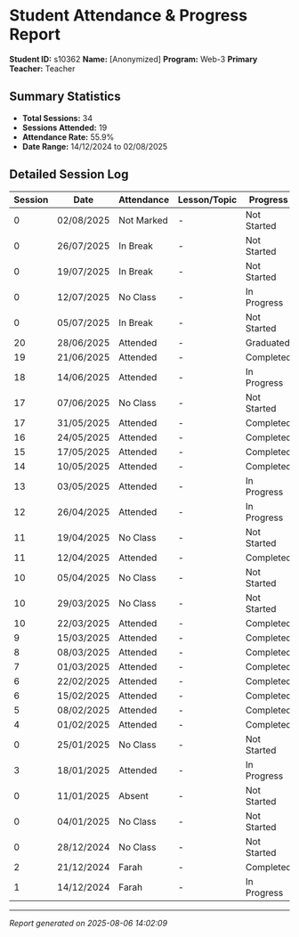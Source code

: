 # Student Attendance & Progress Report

**Student ID:** s10362
**Name:** [Anonymized]
**Program:** Web-3
**Primary Teacher:** Teacher

## Summary Statistics
- **Total Sessions:** 34
- **Sessions Attended:** 19
- **Attendance Rate:** 55.9%
- **Date Range:** 14/12/2024 to 02/08/2025

## Detailed Session Log

| Session | Date | Attendance | Lesson/Topic | Progress |
|---------|------|------------|--------------|----------|
| 0 | 02/08/2025 | Not Marked | - | Not Started |
| 0 | 26/07/2025 | In Break | - | Not Started |
| 0 | 19/07/2025 | In Break | - | Not Started |
| 0 | 12/07/2025 | No Class | - | In Progress |
| 0 | 05/07/2025 | In Break | - | Not Started |
| 20 | 28/06/2025 | Attended | - | Graduated |
| 19 | 21/06/2025 | Attended | - | Completed |
| 18 | 14/06/2025 | Attended | - | In Progress |
| 17 | 07/06/2025 | No Class | - | Not Started |
| 17 | 31/05/2025 | Attended | - | Completed |
| 16 | 24/05/2025 | Attended | - | Completed |
| 15 | 17/05/2025 | Attended | - | Completed |
| 14 | 10/05/2025 | Attended | - | Completed |
| 13 | 03/05/2025 | Attended | - | In Progress |
| 12 | 26/04/2025 | Attended | - | In Progress |
| 11 | 19/04/2025 | No Class | - | Not Started |
| 11 | 12/04/2025 | Attended | - | Completed |
| 10 | 05/04/2025 | No Class | - | Not Started |
| 10 | 29/03/2025 | No Class | - | Not Started |
| 10 | 22/03/2025 | Attended | - | Completed |
| 9 | 15/03/2025 | Attended | - | Completed |
| 8 | 08/03/2025 | Attended | - | Completed |
| 7 | 01/03/2025 | Attended | - | Completed |
| 6 | 22/02/2025 | Attended | - | Completed |
| 6 | 15/02/2025 | Attended | - | Completed |
| 5 | 08/02/2025 | Attended | - | Completed |
| 4 | 01/02/2025 | Attended | - | Completed |
| 0 | 25/01/2025 | No Class | - | Not Started |
| 3 | 18/01/2025 | Attended | - | In Progress |
| 0 | 11/01/2025 | Absent | - | Not Started |
| 0 | 04/01/2025 | No Class | - | Not Started |
| 0 | 28/12/2024 | No Class | - | Not Started |
| 2 | 21/12/2024 | Farah | - | Completed |
| 1 | 14/12/2024 | Farah | - | In Progress |

---
*Report generated on 2025-08-06 14:02:09*